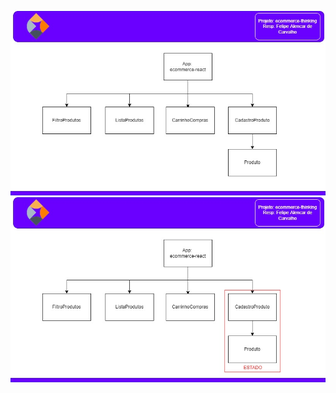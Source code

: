 ![componentes-sem estado](img/felipe-thinkingReact-img1.jpg "imagem1")
![componentes-sem estado](img/felipe-thinkingReact-img2.jpg "imagem2")